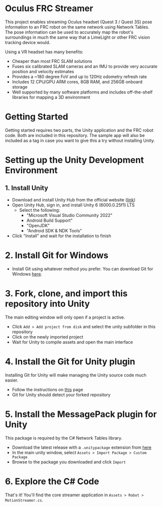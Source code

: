 # Oculus FRC Streamer
This project enables streaming Oculus headset (Quest 3 / Quest 3S) pose information to an FRC robot on the same network using Network Tables. The pose information can be used to accurately map the robot's surroundings in much the same way that a LimeLight or other FRC vision tracking device would. 

Using a VR headset has many benefits:
- Cheaper than most FRC SLAM solutions
- Fuses six calibrated SLAM cameras and an IMU to provide very accurate position and velocity estimates
- Provides a ~180 degree FoV and up to 120Hz odometry refresh rate
- Includes 12 CPU/GPU ARM cores, 8GB RAM, and 256GB onboard storage
- Well supported by many software platforms and includes off-the-shelf libraries for mapping a 3D environment

# Getting Started
Getting started requires two parts, the Unity application and the FRC robot code. Both are included in this repository. The sample app will also be included as a tag in case you want to give this a try without installing Unity. 

# Setting up the Unity Development Environment
## 1. Install Unity
- Download and install Unity Hub from the official website ([link](https://unity.com/download))
- Open Unity Hub, sign in, and install Unity 6 (6000.0.25f1) LTS
	- Select the following:
		- "Microsoft Visual Studio Community 2022"
		- Android Build Support"
		- "OpenJDK"
		- "Android SDK & NDK Tools"
- Click "Install" and wait for the installation to finish

# 2. Install Git for Windows
- Install Git using whatever method you prefer. You can download Git for Windows [here](https://git-scm.com/downloads/win).
# 3. Fork, clone, and import this repository into Unity
The main editing window will only open if a project is active. 
- Click `Add > Add project from disk` and select the unity subfolder in this repository
- Click on the newly imported project
- Wait for Unity to compile assets and open the main interface
# 4. Install the Git for Unity plugin
Installing Git for Unity will make managing the Unity source code much easier. 
- Follow the instructions on [this](https://github.com/spoiledcat/git-for-unity) page
- Git for Unity should detect your forked repository
# 5. Install the MessagePack plugin for Unity
This package is required by the C# Network Tables library. 
- Download the latest release with a `.unitypackage` extension from [here](https://github.com/MessagePack-CSharp/MessagePack-CSharp/releases/tag/v2.5.187)
- In the main unity window, select `Assets > Import Package > Custom Package`
- Browse to the package you downloaded and click `Import`
# 6. Explore the C# Code
That's it! You'll find the core streamer application in `Assets > Robot > MotionStreamer.cs`. 